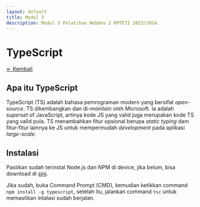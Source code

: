 ```yaml
---
layout: default
title: Modul 3
description: Modul 3 Pelatihan WebDev 2 KMTETI 2023/2024.
---
```


# **TypeScript**

[← Kembali](./)

## **Apa itu TypeScript**
TypeScript (TS) adalah bahasa pemrograman modern yang bersifat _open-source_. TS dikembangkan dan di-_maintain_ oleh Microsoft. Ia adalah _superset_ of JavaScript, artinya kode JS yang valid juga merupakan kode TS yang valid pula. TS menambahkan fitur opsional berupa _static typing_ dam fitur-fitur lainnya ke JS untuk mempermudah _development_ pada aplikasi _large-scale_.

## **Instalasi**
Pastikan sudah terinstal Node.js dan NPM di device, jika belum, bisa download di [sini](https://nodejs.org/en/download).

Jika sudah, buka Command Prompt (CMD), kemudian ketikkan command `npm install -g typescript`, setelah itu, jalankan command `tsc` untuk memastikan intalasi sudah berjalan.

